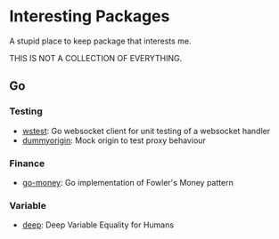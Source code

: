 # Interesting Packages

A stupid place to keep package that interests me. 

THIS IS NOT A COLLECTION OF EVERYTHING.

## Go

### Testing

- [wstest](https://github.com/posener/wstest): Go websocket client for unit testing of a websocket handler
- [dummyorigin](https://github.com/turbobytes/dummyorigin): Mock origin to test proxy behaviour

### Finance

- [go-money](https://github.com/Rhymond/go-money): Go implementation of Fowler's Money pattern

### Variable

- [deep](https://github.com/go-test/deep): Deep Variable Equality for Humans
